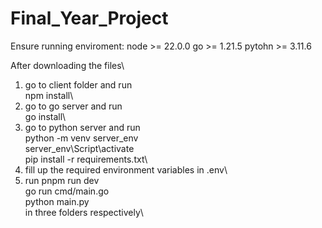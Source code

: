 # Final_Year_Project

Ensure running enviroment:
node >= 22.0.0
go >= 1.21.5
pytohn >= 3.11.6

After downloading the files\
1. go to client folder and run\
       npm install\
2. go to go server and run\
       go install\
3. go to python server and run\
       python -m venv server_env\
       server_env\Script\activate\
       pip install -r requirements.txt\
4. fill up the required environment variables in .env\
5. run pnpm run dev\
       go run cmd/main.go\
       python main.py\
   in three folders respectively\
